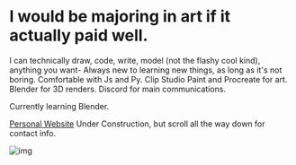 # I would be majoring in art if it actually paid well.

I can technically draw, code, write, model (not the flashy cool kind), anything you want- Always new to learning new things, as long as it's not boring. Comfortable with Js and Py. Clip Studio Paint and Procreate for art. Blender for 3D renders. Discord for main communications.

Currently learning Blender.

[Personal Website](https://www.shokkunn.art/) Under Construction, but scroll all the way down for contact info.

![img](https://i.imgur.com/9K2clnw.png)


